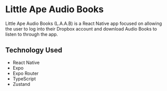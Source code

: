 # Little Ape Audio Books

Little Ape Audio Books (L.A.A.B) is a React Native app focused on allowing the user to log into their Dropbox account and download Audio Books to listen to through the app.

## Technology Used

- React Native
- Expo
- Expo Router
- TypeScript
- Zustand
